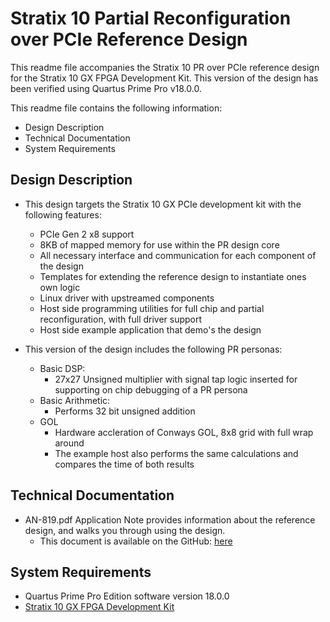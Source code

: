 # Stratix 10 Partial Reconfiguration over PCIe Reference Design

This readme file accompanies the Stratix 10 PR over PCIe reference design for the Stratix 10 GX FPGA Development Kit. This version of the design has been verified using Quartus Prime Pro v18.0.0.

This readme file contains the following information:

*  Design Description
*  Technical Documentation
*  System Requirements
  

## Design Description

* This design targets the Stratix 10 GX PCIe development kit with the following features:
   * PCIe Gen 2 x8 support
   * 8KB of mapped memory for use within the PR design core
   * All necessary interface and communication for each component of the design
   * Templates for extending the reference design to instantiate ones own logic
   * Linux driver with upstreamed components
   * Host side programming utilities for full chip and partial reconfiguration, with full driver support
   * Host side example application that demo's the design

* This version of the design includes the following PR personas:
   * Basic DSP:
     * 27x27 Unsigned multiplier with signal tap logic inserted for supporting on chip debugging of a PR persona
   * Basic Arithmetic:
     * Performs 32 bit unsigned addition
   * GOL
     * Hardware accleration of Conways GOL, 8x8 grid with full wrap around
     * The example host also performs the same calculations and compares the time of both results

## Technical Documentation
*  AN-819.pdf Application Note provides information about the reference design, and walks you through using the design.
   *  This document is available on the GitHub: [here](AN-819.pdf)


## System Requirements

*  Quartus Prime Pro Edition software version 18.0.0
*  [Stratix 10 GX FPGA Development Kit](https://www.altera.com/products/boards_and_kits/dev-kits/altera/kit-s10-fpga.html)